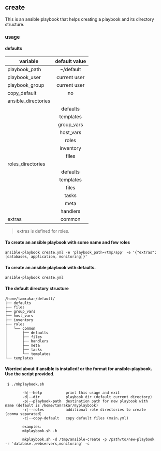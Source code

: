 ## create
This is an ansible playbook that helps creating a playbook and its directory structure.

### usage

#### defaults
| variable | default value |
|----------|:-------------:|
| playbook_path | ~/default |
| playbook_user |   current user |
| playbook_group |   current user |
| copy_default |   no |
| ansible_directories |   |
|  |  defaults |
|  |  templates |
|  |  group_vars |
|  |  host_vars |
|  |  roles |
|  |  inventory |
|  |  files |
| roles_directories |   |
|  |  defaults |
|  |  templates |
|  |  files |
|  |  tasks |
|  |  meta |
|  |  handlers |
| extras | common | 
>extras is defined for roles.

#### To create an ansible playbook with some name and few roles
`
ansible-playbook create.yml -e 'playbook_path=/tmp/app' -e '{"extras": [databases, application, monitoring]}'
`

#### To create an ansible playbook with defaults.
`ansible-playbook create.yml`

#### The default directory structure
```
/home/tamrakar/default/
├── defaults
├── files
├── group_vars
├── host_vars
├── inventory
├── roles
│   └── common
│       ├── defaults
│       ├── files
│       ├── handlers
│       ├── meta
│       ├── tasks
│       └── templates
└── templates
```

#### Worried about if ansible is installed! or the format for ansible-playbook. Use the script provided.
```
 $ ./mkplaybook.sh

        -h|--help           print this usage and exit
        -d|--dir            playbook dir (default current directory)
        -p|--playbook-path  destination path for new playbook with name (default is /home/tamrakar/myplaybook)
        -r|--roles          additional role directories to create (comma separated)
        -c|--copy-default   copy default files (main.yml)

        examples:
        mkplaybook.sh -h

        mkplaybook.sh -d /tmp/ansible-create -p /path/to/new-playbook -r 'database.,webservers,monitoring' -c

```
